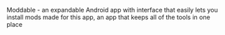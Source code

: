 Moddable - an expandable Android app with interface that easily lets you install mods made for this app, an app that keeps all of the tools in one place
